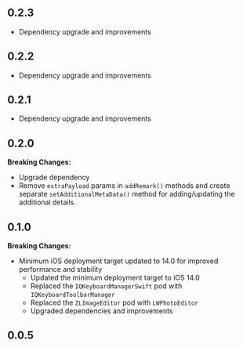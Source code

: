 ## 0.2.3

* Dependency upgrade and improvements

## 0.2.2

* Dependency upgrade and improvements

## 0.2.1

* Dependency upgrade and improvements

## 0.2.0
**Breaking Changes:**
* Upgrade dependency
* Remove `extraPayload` params in `addRemark()` methods and create separate `setAdditionalMetaData()` method for adding/updating the additional details.

## 0.1.0

**Breaking Changes:**

* Minimum iOS deployment target updated to 14.0 for improved performance and stability
    * Updated the minimum deployment target to iOS 14.0
    * Replaced the `IQKeyboardManagerSwift` pod with `IQKeyboardToolbarManager`
    * Replaced the `ZLImageEditor` pod with `LWPhotoEditor`
    * Upgraded dependencies and improvements

## 0.0.5

* Dependency upgrade and pro-guard issue fix

## 0.0.4

* Dependency upgrade and improvements

## 0.0.3

* Dependency upgrade

## 0.0.2

* Improved documentation

## 0.0.1

* Initial Release
